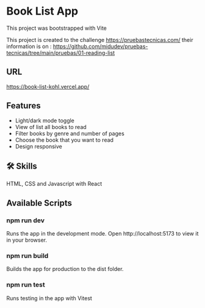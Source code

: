 # Book List App

This project was bootstrapped with Vite

This project is created to the challenge
https://pruebastecnicas.com/
their information is on :
https://github.com/midudev/pruebas-tecnicas/tree/main/pruebas/01-reading-list

## URL

https://book-list-kohl.vercel.app/

## Features

- Light/dark mode toggle
- View of list all books to read
- Filter books by genre and number of pages
- Choose the book that you want to read
- Design responsive

## 🛠 Skills

HTML, CSS and Javascript with React

## Available Scripts

### npm run dev

Runs the app in the development mode.
Open http://localhost:5173 to view it in your browser.

### npm run build

Builds the app for production to the dist folder.

### npm run test

Runs testing in the app with Vitest
